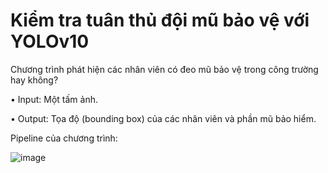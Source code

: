 # Kiểm tra tuân thủ đội mũ bảo vệ với YOLOv10

Chương trình phát hiện các nhân viên có đeo mũ bảo vệ trong công trường hay không?

• Input: Một tấm ảnh.

• Output: Tọa độ (bounding box) của các nhân viên và phần mũ bảo hiểm.

Pipeline của chương trình: 


![image](https://github.com/thailevann/Project-2024/assets/82956224/1a435c00-fd41-4bd6-bce1-e4aed89cc642)

